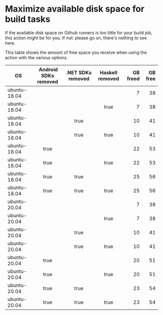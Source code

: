 # Maximize available disk space for build tasks

If the available disk space on Github runners is too little for your build job, this action might be for you.
If not: please go on, there's nothing to see here.

This table shows the amount of free space you receive when using the action with the various options.

OS | Android SDKs removed | .NET SDKs removed | Haskell removed | GB freed | GB free
---|:--------------------:|:-----------------:|:---------------:|---------:|-------:
ubuntu-18.04 |  |  |  | 7 | 38
ubuntu-18.04 |  |  | true | 7 | 38
ubuntu-18.04 |  | true |  | 10 | 41
ubuntu-18.04 |  | true | true | 10 | 41
ubuntu-18.04 | true |  |  | 22 | 53
ubuntu-18.04 | true |  | true | 22 | 53
ubuntu-18.04 | true | true |  | 25 | 56
ubuntu-18.04 | true | true | true | 25 | 56
ubuntu-20.04 |  |  |  | 7 | 38
ubuntu-20.04 |  |  | true | 7 | 38
ubuntu-20.04 |  | true |  | 10 | 41
ubuntu-20.04 |  | true | true | 10 | 41
ubuntu-20.04 | true |  |  | 20 | 51
ubuntu-20.04 | true |  | true | 20 | 51
ubuntu-20.04 | true | true |  | 23 | 54
ubuntu-20.04 | true | true | true | 23 | 54
